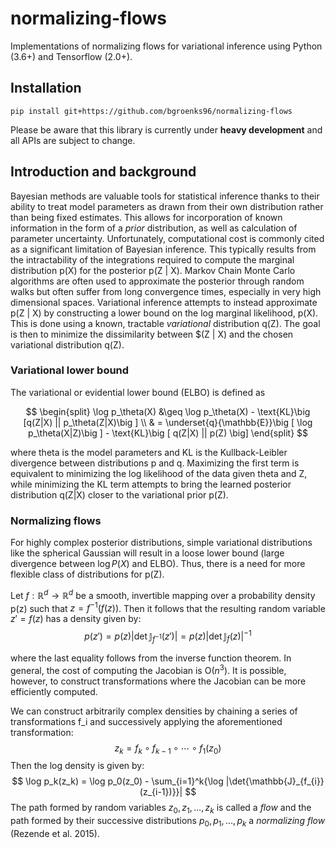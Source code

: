 # normalizing-flows

Implementations of normalizing flows for variational inference using Python (3.6+) and Tensorflow (2.0+).

## Installation

    pip install git+https://github.com/bgroenks96/normalizing-flows
    
Please be aware that this library is currently under **heavy development** and all APIs are subject to change.

## Introduction and background

Bayesian methods are valuable tools for statistical inference thanks to their ability to treat model parameters as drawn from their own distribution rather than being fixed estimates. This allows for incorporation of known information in the form of a *prior* distribution, as well as calculation of parameter uncertainty. Unfortunately, computational cost is commonly cited as a significant limitation of Bayesian inference. This typically results from the intractability of the integrations required to compute the marginal distribution p(X) for the posterior p(Z | X). Markov Chain Monte Carlo algorithms are often used to approximate the posterior through random walks but often suffer from long convergence times, especially in very high dimensional spaces. Variational inference attempts to instead approximate p(Z | X) by constructing a lower bound on the log marginal likelihood, p(X). This is done using a known, tractable *variational* distribution q(Z). The goal is then to minimize the dissimilarity between $(Z | X) and the chosen variational distribution q(Z).

### Variational lower bound

The variational or evidential lower bound (ELBO) is defined as

$$
\begin{split}
    \log p_\theta(X) &\geq \log p_\theta(X) - \text{KL}\big [q(Z|X) || p_\theta(Z|X)\big ] \\
                     & = \underset{q}{\mathbb{E}}\big [ \log p_\theta(X|Z)\big ] - \text{KL}\big [ q(Z|X) || p(Z) \big]
\end{split}
$$

where theta is the model parameters and KL is the Kullback-Leibler divergence between distributions p and q. Maximizing the first term is equivalent to minimizing the log likelihood of the data given theta and Z, while minimizing the KL term attempts to bring the learned posterior distribution q(Z|X) closer to the variational prior p(Z).

### Normalizing flows

For highly complex posterior distributions, simple variational distributions like the spherical Gaussian will result in a loose lower bound (large divergence between $\log P(X)$ and ELBO). Thus, there is a need for more flexible class of distributions for p(Z).

Let $f: \mathbb{R}^d \rightarrow \mathbb{R}^d$ be a smooth, invertible mapping over a probability density p(z) such that $z = f^{-1}(f(z))$. Then it follows that the resulting random variable $z' = f(z)$ has a density given by:
$$
    p(z') = p(z)|\det{\mathbb{J}_{f^{-1}}(z')}| = p(z)|\det{\mathbb{J}_f(z)}|^{-1}
$$

where the last equality follows from the inverse function theorem. In general, the cost of computing the Jacobian is $\mathrm{O}(n^3)$. It is possible, however, to construct transformations where the Jacobian can be more efficiently computed.

We can construct arbitrarily complex densities by chaining a series of transformations f_i and successively applying the aforementioned transformation:
$$
    z_k = f_k \circ f_{k-1} \circ \cdots \circ f_1(z_0)
$$
Then the log density is given by:
$$
    \log p_k(z_k) = \log p_0(z_0) - \sum_{i=1}^k{\log |\det{\mathbb{J}_{f_{i}}(z_{i-1})}}|
$$
The path formed by random variables $z_0, z_1, \dots, z_k$ is called a *flow* and the path formed by their successive distributions $p_0, p_1, \dots, p_k$ a *normalizing flow* (Rezende et al. 2015).
